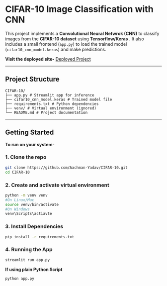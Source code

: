 # CIFAR-10 Image Classification with CNN 

This project implements a **Convolutional Neural Netwrok (CNN)** to classify images from the **CIFAR-10 dataset** using **Tensorflow/Keras** .
It also includes a small frontend (`app.py`) to load the trained model (`cifar10_cnn_model.keras`) and make predictions.

**Visit the deployed site-**
[Deployed Project](https://aachman-yadav-cifar-10-app-cefs8n.streamlit.app/)

---
## Project Structure
```
CIFAR-10/
├── app.py # Streamlit app for inference
├── cifar10_cnn_model.keras # Trained model file
├── requirements.txt # Python dependencies
├── venv/ # Virtual environment (ignored)
└── README.md # Project documentation
```

---
## Getting Started

**To run on your system-**

### 1. Clone the repo
```bash
git clone https://github.com/Aachman-Yadav/CIFAR-10.git
cd CIFAR-10
```

### 2. Create and activate virtual environment
```bash
python -m venv venv
#On Linux/Mac
source venv/bin/activate
#On Windows
venv\Scripts\actiavte
```

### 3. Install Dependencies
```bash
pip install -r requirements.txt
```

### 4. Running the App
```bash
streamlit run app.py
```
**If using plain Python Script**
```bash
python app.py
```